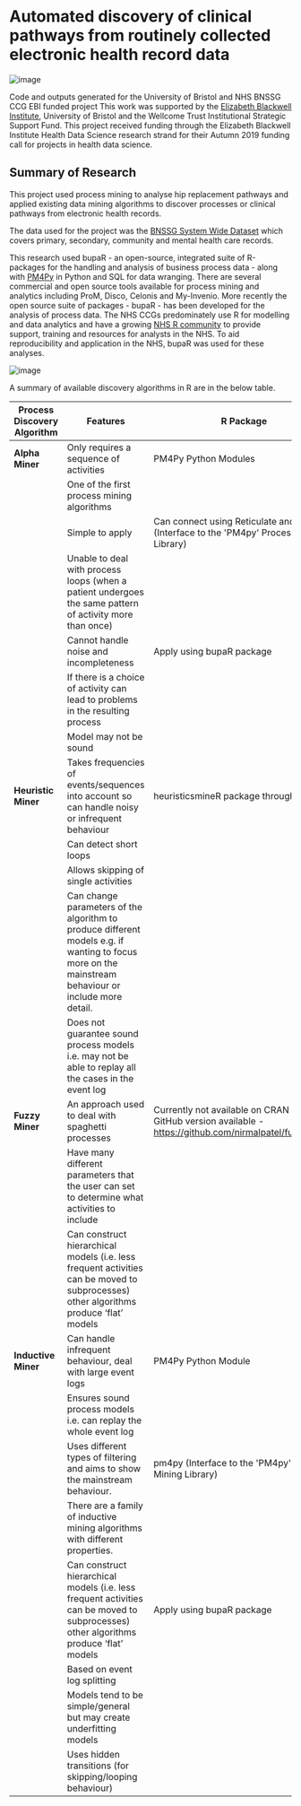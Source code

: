 # Automated discovery of clinical pathways from routinely collected electronic health record data

![image](https://user-images.githubusercontent.com/68733783/120660826-a0a52400-c47f-11eb-92c5-81848c082a2b.png)

Code and outputs generated for the University of Bristol and NHS BNSSG CCG EBI funded project
This work was supported by the [Elizabeth Blackwell Institute](http://www.bristol.ac.uk/blackwell/), University of Bristol and the Wellcome Trust Institutional Strategic Support Fund. This project received funding through the Elizabeth Blackwell Institute Health Data Science research strand for their Autumn 2019 funding call for projects in health data science.

## Summary of Research
This project used process mining to analyse hip replacement pathways and applied existing data mining algorithms to discover processes or clinical pathways from electronic health records.

The data used for the project was the [BNSSG System Wide Dataset](https://bnssghealthiertogether.org.uk/population-health-management/#:~:text=The%20Bristol%2C%20North%20Somerset%20and,who%20have%20not%20opted%20out) which covers primary, secondary, community and mental health care records.

This research used bupaR - an open-source, integrated suite of R-packages for the handling and analysis of business process data - along with [PM4Py](https://pm4py.fit.fraunhofer.de/) in Python and SQL for data wranging. There are several commercial and open source tools available for process mining and analytics including ProM, Disco, Celonis and My-Invenio. More recently the open source suite of packages - bupaR - has been developed for the analysis of process data. The NHS CCGs predominately use R for modelling and data analytics and have a growing [NHS R community](https://nhsrcommunity.com/) to provide support, training and resources for analysts in the NHS.  To aid reproducibility and application in the NHS, bupaR was used for these analyses.


![image](https://user-images.githubusercontent.com/68733783/120673184-dbf92000-c48a-11eb-9db9-e1483981ab65.png)


A summary of available discovery algorithms in R are in the below table.


|**Process Discovery Algorithm** | **Features**                                                                                                                                             | **R Package**                                                                                                 |
|-----------------------------|------------------------------------------------------------------------------------------------------------------------------------------------------|-----------------------------------------------------------------------------------------------------------|
| **Alpha Miner**                 | Only requires a sequence of activities                                                                                                               | PM4Py Python Modules                                                                                      |
|                             | One of the first process mining algorithms                                                                                                           |                                                                                                           |
|                             | Simple to apply                                                                                                                                      | Can connect using Reticulate and pm4py (Interface to the 'PM4py' Process   Mining Library)                |
|                             | Unable to deal with process loops (when a patient undergoes the same pattern of activity more than once)                                             |                                                                                                           |
|                             | Cannot handle noise and incompleteness                                                                                                               | Apply using bupaR package                                                                                 |
|                             | If there is a choice of activity can lead to problems in the resulting process                                                                       |                                                                                                           |
|                             | Model may not be sound                                                                                                                               |                                                                                                           |
| **Heuristic Miner**             | Takes frequencies of events/sequences into account so can handle noisy or infrequent behaviour                                                       | heuristicsmineR package through bupaR                                                                     |
|                             | Can detect short loops                                                                                                                               |                                                                                                           |
|                             | Allows skipping of single activities                                                                                                                 |                                                                                                           |
|                             | Can change parameters of the algorithm to produce different models e.g. if wanting to focus more on the mainstream behaviour or include more detail. |                                                                                                           |
|                             | Does not guarantee sound process models i.e. may not be able to replay all the cases in the event log                                                |                                                                                                           |
| **Fuzzy Miner**                 | An approach used to deal with spaghetti processes                                                                                                    | Currently not available on CRAN but GitHub version available - https://github.com/nirmalpatel/fuzzymineR  |
|                             | Have many different parameters that the user can set to determine what activities to include                                                         |                                                                                                           |
|                             | Can construct hierarchical models (i.e. less frequent activities can be moved to subprocesses) other algorithms produce ‘flat’ models                |                                                                                                           |
| **Inductive Miner**             | Can handle infrequent behaviour, deal with large event logs                                                                                          | PM4Py Python Module                                                                                       |
|                             | Ensures sound process models i.e. can replay the whole event log                                                                                     |                                                                                                           |
|                             | Uses different types of filtering and aims to show the mainstream behaviour.                                                                         | pm4py (Interface to the 'PM4py' Process Mining Library)                                                   |
|                             | There are a family of inductive mining algorithms with different properties.                                                                         |                                                                                                           |
|                             | Can construct hierarchical models (i.e. less frequent activities can be moved to subprocesses) other algorithms produce ‘flat’ models                | Apply using bupaR package                                                                                 |
|                             | Based on event log splitting                                                                                                                         |                                                                                                           |
|                             | Models tend to be simple/general but may create underfitting models                                                                                  |                                                                                                           |
|                             | Uses hidden transitions (for skipping/looping behaviour)                                                                                             |                                                                                                           |
